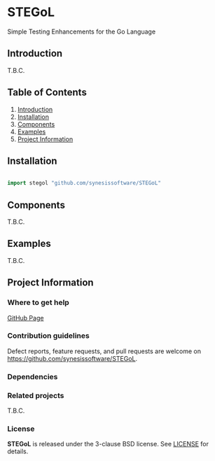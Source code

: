 # STEGoL
Simple Testing Enhancements for the Go Language

## Introduction

T.B.C.

## Table of Contents

1. [Introduction](#introduction)
2. [Installation](#installation)
3. [Components](#components)
4. [Examples](#examples)
5. [Project Information](#project-information)

## Installation

```Go

import stegol "github.com/synesissoftware/STEGoL"
```

## Components

T.B.C.

## Examples

T.B.C.

## Project Information

### Where to get help

[GitHub Page](https://github.com/synesissoftware/STEGoL "GitHub Page")

### Contribution guidelines

Defect reports, feature requests, and pull requests are welcome on https://github.com/synesissoftware/STEGoL.

### Dependencies

### Related projects

T.B.C.

### License

**STEGoL** is released under the 3-clause BSD license. See [LICENSE](./LICENSE) for details.

